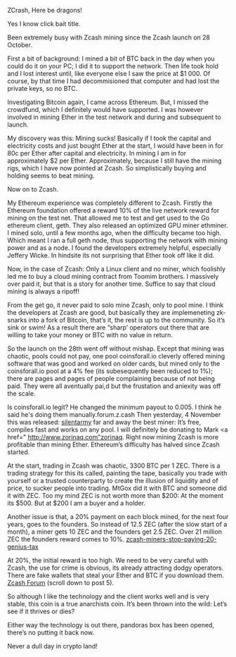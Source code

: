 ZCrash, Here be dragons!

Yes I know click bait title.

Been extremely busy with Zcash mining since the Zcash launch on 28 October.

First a bit of background: I mined a bit of BTC back in the day when you could do it on your PC; I did it to support the network. Then life took hold and I lost interest until, like everyone else I saw the price at $1 000. Of course, by that time I had decommisioned that computer and had lost the private keys, so no BTC.

Investigating Bitcoin again, I came across Ethereum. But, I missed the crowdfund, which I definitely would have supported. I was however involved in mining Ether in the test network and during and subsequent to launch.

My discovery was this: Mining sucks! Basically if I took the capital and electricity costs and just bought Ether at the start, I would have been in for 80c per Ether after capital and electricity. In mining I am in for approximately $2 per Ether. Approximately, because I still have the mining rigs, which I have now pointed at Zcash. So simplistically buying and holding seems to beat mining.

Now on to Zcash.

My Ethereum experience was completely different to Zcash. Firstly the Ethereum foundation offered a reward 10% of the live network reward for mining on the test net. That allowed me to test and get used to the Go ethereum client, geth. They also released an optimized GPU miner ethminer. I mined solo, until a few months ago, when the difficulty became too high. Which meant I ran a full geth node, thus supporting the network with mining power and as a node. I found the developers extremely helpful, especially Jeffery Wicke. In hindsite its not surprising that Ether took off like it did.

Now, in the case of Zcash: Only a Linux client and no miner, which foolishly led me to buy a cloud mining contract from Toomim brothers. I massively over paid it, but that is a story for another time. Suffice to say that cloud mining is always a ripoff!

From the get go, it never paid to solo mine Zcash, only to pool mine. I think the developers at Zcash are good, but basically they are implemeneting zk-snarks into a fork of Bitcoin, that’s it, the rest is up to the community. So it’s sink or swim! As a result there are “sharp’ operators out there that are willing to take your money or BTC with no value in return.

So the launch on the 28th went off without mishap. Except that mining was chaotic, pools could not pay, one pool coinsforall.io cleverly offered mining software that was good and worked on older cards, but mined only to the coinsforall.io pool at a 4% fee (its subesequently been reduced to 1%); there are pages and pages of people complaining because of not being paid. They were all aventually pai,d but the frustation and aniexity was off the scale.

Is coinsforall.io legit?
He changed the minimum payout to 0.005. I think he said he's doing them manually.forum.z.cash
Then yesterday, 4 November this was released: <a href="https://github.com/mbevand/silentarmy">silentarmy</a> far and away the best miner: It’s free, compiles fast and works on any pool. I will definitely be donating to Mark <a href=" http://www.zorinaq.com"zorinaq</a>. Right now mining Zcash is more profitable than mining Ether. Ethereum’s difficulty has halved since Zcash started.

At the start, trading in Zcash was chaotic, 3300 BTC per 1 ZEC. There is a trading strategy for this its called, painting the tape, basically you trade with yourself or a trusted counterparty to create the illusion of liquidity and of price, to sucker people into trading. MtGox did it with BTC and someone did it with ZEC. Too my mind ZEC is not worth more than $200: At the moment its $500. But at $200 I am a buyer and a holder.

Another issue is that, a 20% payment on each block mined, for the next four years, goes to the founders. So instead of 12.5 ZEC (after the slow start of a month), a miner gets 10 ZEC and the founders get 2.5 ZEC. Over 21 million ZEC the founders reward comes to 10%. <a href="https://decentralize.today/zcash-miners-stop-paying-20-genius-tax-486d9f40884f#.ial784k5">zcash-miners-stop-paying-20-genius-tax</a>

At 20%, the initial reward is too high. We need to be very careful with Zcash, the use for crime is obvious, its already attracting dodgy operators. There are fake wallets that steal your Ether and BTC if you download them. <a href="https://forum.z.cash/t/best-gpu-for-zcash/4714">Zcash Forum</a> (scroll down to post 5).

So although I like the technology and the client works well and is very stable, this coin is a true anarchists coin. It’s been thrown into the wild: Let’s see if it thrives or dies?

Either way the technology is out there, pandoras box has been opened, there’s no putting it back now.

Never a dull day in crypto land!


